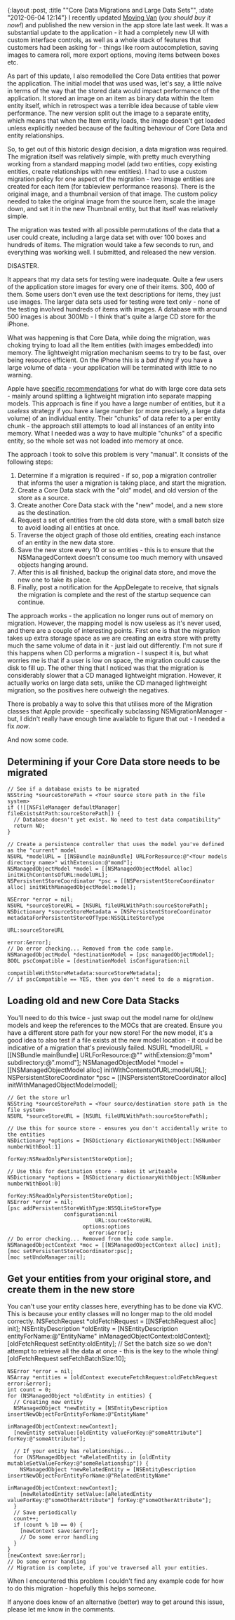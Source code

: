 {:layout :post, :title "\"Core Data Migrations and Large Data Sets\"", :date "2012-06-04 12:14"}
I recently updated [Moving Van](http://click.linksynergy.com/fs-bin/stat?id=*W1h7qYtoaI&offerid=146261&type=3&subid=0&tmpid=1826&RD_PARM1=http%253A%252F%252Fitunes.apple.com%252Fus%252Fapp%252Fmoving-van%252Fid357418069%253Fmt%253D8%2526uo%253D4%2526partnerId%253D30) (_you should buy it now!_) and published the new version in the app store late last week. It was a substantial update to the application - it had a completely new UI with custom interface controls, as well as a whole stack of features that customers had been asking for - things like room autocompletion, saving images to camera roll, more export options, moving items between boxes etc.

As part of this update, I also remodelled the Core Data entities that power the application. The initial model that was used was, let's say, a little naïve in terms of the way that the stored data would impact performance of the application. It stored an image on an item as binary data within the Item entity itself, which in retrospect was a terrible idea because of table view performance. The new version split out the image to a separate entity, which means that when the Item entity loads, the image doesn't get loaded unless explicitly needed because of the faulting behaviour of Core Data and entity relationships.

So, to get out of this historic design decision, a data migration was required. The migration itself was relatively simple, with pretty much everything working from a standard mapping model (add two entities, copy existing entities, create relationships with new entities). I had to use a custom migration policy for one aspect of the migration - two image entities are created for each item (for tableview performance reasons). There is the original image, and a thumbnail version of that image. The custom policy needed to take the original image from the source Item, scale the image down, and set it in the new Thumbnail entity, but that itself was relatively simple.

The migration was tested with all possible permutations of the data that a user could create, including a large data set with over 100 boxes and hundreds of items. The migration would take a few seconds to run, and everything was working well. I submitted, and released the new version.

DISASTER.

It appears that my data sets for testing were inadequate. Quite a few users of the application store images for every one of their items. 300, 400 of them. Some users don't even use the text descriptions for items, they just use images. The larger data sets used for testing were text only - none of the testing involved hundreds of items with images. A database with around 500 images is about 300Mb - I think that's quite a large CD store for the iPhone.

What was happening is that Core Data, while doing the migration, was choking trying to load all the Item entities (with images embedded) into memory. The lightweight migration mechanism seems to try to be fast, over being resource efficient. On the iPhone this is a _bad thing_ if you have a large volume of data - your application will be terminated with little to no warning.

Apple have [specific recommendations](http://developer.apple.com/library/ios/#documentation/cocoa/conceptual/CoreDataVersioning/Articles/vmCustomizing.html%23//apple_ref/doc/uid/TP40004399-CH8-SW9) for what do with large core data sets - mainly around splitting a lightweight migration into separate mapping models. This approach is fine if you have a large number of entities, but it a _useless_ strategy if you have a large number (or more precisely, a large data volume) of an individual entity. Their "chunks" of data refer to a per entity chunk - the approach still attempts to load all instances of an entity into memory. What I needed was a way to have multiple "chunks" of a specific entity, so the whole set was not loaded into memory at once.

The approach I took to solve this problem is very "manual". It consists of the following steps:

1. Determine if a migration is required - if so, pop a migration controller that informs the user a migration is taking place, and start the migration.
2. Create a Core Data stack with the "old" model, and old version of the store as a source.
3. Create another Core Data stack with the "new" model, and a new store as the destination.
4. Request a set of entities from the old data store, with a small batch size to avoid loading all entities at once.
5. Traverse the object graph of those old entities, creating each instance of an entity in the new data store.
6. Save the new store every 10 or so entities - this is to ensure that the NSManagedContext doesn't consume too much memory with unsaved objects hanging around.
7. After this is all finished, backup the original data store, and move the new one to take its place.
8. Finally, post a notification for the AppDelegate to receive, that signals the migration is complete and the rest of the startup sequence can continue.

The approach works - the application no longer runs out of memory on migration. However, the mapping model is now useless as it's never used, and there are a couple of interesting points. First one is that the migration takes up extra storage space as we are creating an extra store with pretty much the same volume of data in it - just laid out differently. I'm not sure if this happens when CD performs a migration - I suspect it is, but what worries me is that if a user is low on space, the migration could cause the disk to fill up. The other thing that I noticed was that the migration is considerably slower that a CD managed lightweight migration. However, it actually works on large data sets, unlike the CD managed lightweight migration, so the positives here outweigh the negatives.

There is probably a way to solve this that utilises more of the Migration classes that Apple provide - specifically subclassing NSMigrationManager - but, I didn't really have enough time available to figure that out - I needed a fix *now*.

And now some code.

Determining if your Core Data store needs to be migrated
--------------------------------------------------------
    // See if a database exists to be migrated
    NSString *sourceStorePath = <Your source store path in the file system>
    if (![[NSFileManager defaultManager] fileExistsAtPath:sourceStorePath]) {
      // Database doesn't yet exist. No need to test data compatibility"
      return NO;
    }

    // Create a persistence controller that uses the model you've defined as the "current" model
    NSURL *modelURL = [[NSBundle mainBundle] URLForResource:@"<Your models directory name>" withExtension:@"momd"];
    NSManagedObjectModel *model = [[NSManagedObjectModel alloc] initWithContentsOfURL:modelURL];
    NSPersistentStoreCoordinator *psc = [[NSPersistentStoreCoordinator alloc] initWithManagedObjectModel:model];

    NSError *error = nil;
    NSURL *sourceStoreURL = [NSURL fileURLWithPath:sourceStorePath];
    NSDictionary *sourceStoreMetadata = [NSPersistentStoreCoordinator metadataForPersistentStoreOfType:NSSQLiteStoreType
                                                                                                   URL:sourceStoreURL
                                                                                                 error:&error];
    // Do error checking... Removed from the code sample.
    NSManagedObjectModel *destinationModel = [psc managedObjectModel];
    BOOL pscCompatible = [destinationModel isConfiguration:nil
                               compatibleWithStoreMetadata:sourceStoreMetadata];
    // if pscCompatible == YES, then you don't need to do a migration.

Loading old and new Core Data Stacks
------------------------------------
You'll need to do this twice - just swap out the model name for old/new models and keep the references to the MOCs that are created. Ensure you have a different store path for your new store!
For the new model, it's a good idea to also test if a file exists at the new model location - it could be indicative of a migration that's previously failed.
    NSURL *modelURL = [[NSBundle mainBundle] URLForResource:@"<source or destination model name>" withExtension:@"mom" subdirectory:@"<Your models directory name>.momd"];
    NSManagedObjectModel *model = [[NSManagedObjectModel alloc] initWithContentsOfURL:modelURL];
    NSPersistentStoreCoordinator *psc = [[NSPersistentStoreCoordinator alloc] initWithManagedObjectModel:model];

    // Get the store url
    NSString *sourceStorePath = <Your source/destination store path in the file system>
    NSURL *sourceStoreURL = [NSURL fileURLWithPath:sourceStorePath];

    // Use this for source store - ensures you don't accidentally write to the entities
    NSDictionary *options = [NSDictionary dictionaryWithObject:[NSNumber numberWithBool:1]
                                                        forKey:NSReadOnlyPersistentStoreOption];

    // Use this for destination store - makes it writeable
    NSDictionary *options = [NSDictionary dictionaryWithObject:[NSNumber numberWithBool:0]
                                                        forKey:NSReadOnlyPersistentStoreOption];
    NSError *error = nil;
    [psc addPersistentStoreWithType:NSSQLiteStoreType
                      configuration:nil
                                URL:sourceStoreURL
                            options:options
                              error:&error];
    // Do error checking... Removed from the code sample.
    NSManagedObjectContext *moc = [[NSManagedObjectContext alloc] init];
    [moc setPersistentStoreCoordinator:psc];
    [moc setUndoManager:nil];

Get your entities from your original store, and create them in the new store
----------------------------------------------------------------------------
You can't use your entity classes here, everything has to be done via KVC. This is because your entity classes will no longer map to the old model correctly.
    NSFetchRequest *oldFetchRequest = [[NSFetchRequest alloc] init];
    NSEntityDescription *oldEntity = [NSEntityDescription entityForName:@"EntityName"
                                                 inManagedObjectContext:oldContext];
    [oldFetchRequest setEntity:oldEntity];
    // Set the batch size so we don't attempt to retrieve all the data at once - this is the key to the whole thing!
    [oldFetchRequest setFetchBatchSize:10];

    NSError *error = nil;
    NSArray *entities = [oldContext executeFetchRequest:oldFetchRequest error:&error];
    int count = 0;
    for (NSManagedObject *oldEntity in entities) {
      // Creating new entity
      NSManagedObject *newEntity = [NSEntityDescription insertNewObjectForEntityForName:@"EntityName"
                                                                 inManagedObjectContext:newContext];
      [newEntity setValue:[oldEntity valueForKey:@"someAttribute"] forKey:@"someAttribute"];

      // If your entity has relationships...
      for (NSManagedObject *aRelatedEntity in [oldEntity mutableSetValueForKey:@"someRelationship"]) {
        NSManagedObject *newRelatedEntity = [NSEntityDescription insertNewObjectForEntityForName:@"RelatedEntityName"
                                                                          inManagedObjectContext:newContext];
        [newRelatedEntity setValue:[aRelatedEntity valueForKey:@"someOtherAttribute"] forKey:@"someOtherAttribute"];
      }
      // Save periodically
      count++;
      if (count % 10 == 0) {
        [newContext save:&error];
        // Do some error handling
      }
    }
    [newContext save:&error];
    // Do some error handling
    // Migration is complete, if you've traversed all your entities.

When I encountered this problem I couldn't find any example code for how to do this migration - hopefully this helps someone.

If anyone does know of an alternative (better) way to get around this issue, please let me know in the comments.





